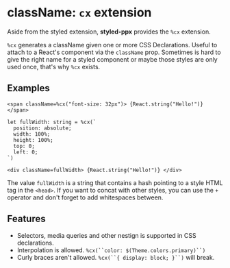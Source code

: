 # className: `cx` extension

Aside from the styled extension, **styled-ppx** provides the `%cx` extension.

`%cx` generates a className given one or more CSS Declarations. Useful to attach to a React's component via the `className` prop. Sometimes is hard to give the right name for a styled component or maybe those styles are only used once, that's why `%cx` exists.

## Examples

```rescript
<span className=%cx("font-size: 32px")> {React.string("Hello!")} </span>
```

```rescript
let fullWidth: string = %cx(`
  position: absolute;
  width: 100%;
  height: 100%;
  top: 0;
  left: 0;
`)

<div className=fullWidth> {React.string("Hello!")} </div>
```

The value `fullWidth` is a string that contains a hash pointing to a style HTML tag in the `<head>`. If you want to concat with other styles, you can use the `+` operator and don't forget to add whitespaces between.

## Features

- Selectors, media queries and other nestign is supported in CSS declarations.
- Interpolation is allowed. `%cx(``color: $(Theme.colors.primary)``)`
- Curly braces aren't allowed. `%cx(``{ display: block; }``)` will break.

